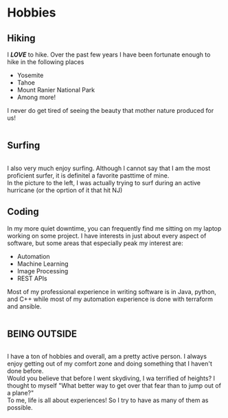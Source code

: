 # Hobbies

## Hiking

<div class="grid-container">
  <div class="grid-text-left">
    <p>
      I <i><b>LOVE</b></i> to hike. Over the past few years
      I have been fortunate enough to hike in the following places
    </p> 
      <ul>
        <li> Yosemite</li>
        <li> Tahoe</li>
        <li> Mount Ranier National Park </li>
        <li> Among more! </li>
      </ul>
    <p>
      I never do get tired of seeing the beauty that mother nature
      produced for us!
    </p> 
  </div>
  <div class="grid-img-right">
    <img src="/assets/img/handstand-hike.jpg" alt="" >
  </div>
</div>

## Surfing

<div class="grid-container">
  <div class="grid-img-left">
    <img src="/assets/img/surfing.jpg" alt="" >
  </div>
  <div class="grid-text-right">
    <p>
      I also very much enjoy surfing. Although I cannot say that I am the 
      most proficient surfer, it is definitel a favorite pasttime of mine.
      <br>
      In the picture to the left, I was actually trying to surf during
      an active hurricane (or the oprtion of it that hit NJ)
    </p> 
  </div>
</div>

## Coding

<div class="grid-container">
  <div class="grid-text-left">
    <p>
      In my more quiet downtime, you can frequently find me sitting on my
      laptop working on some project. I have interests in just about every
      aspect of software, but some areas that especially peak my interest 
      are:
    </p>
    <ul>
      <li> Automation </li>
      <li> Machine Learning </li>
      <li> Image Processing </li>
      <li> REST APIs </li>
    </ul>
    <p>
      Most of my professional experience in writing software is in Java, 
      python, and C++ while most of my automation experience is done
      with terraform and ansible.
    </p>    
  </div>
  <div class="grid-img-right">
    <img src="/assets/img/code.jpg" alt="" >
  </div>
</div>

## BEING OUTSIDE

<div class="grid-container">
  <div class="grid-img-left">
    <img src="/assets/img/skydive.jpg" alt="" >
  </div>
  <div class="grid-text-right">
    <p>
      I have a ton of hobbies and overall, am a pretty active person.
      I always enjoy getting out of my comfort zone and doing something
      that I haven't done before.
      <br>
      Would you believe that before I went skydiving, I wa terrified of
      heights? I thought to myself "What better way to get over that
      fear than to jump out of a plane?"
      <br>
      To me, life is all about experiences! So I try to have as many
      of them as possible.
    </p>    
  </div>
</div>